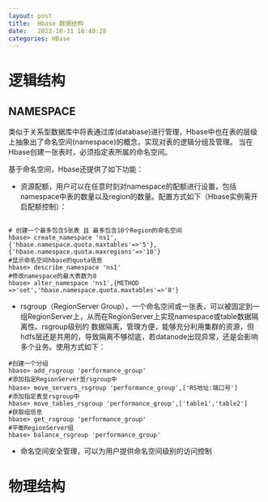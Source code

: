 ```yaml
---
layout: post 
title:  Hbase 数据结构
date:   2023-10-31 16:40:28 
categories: HBase
---
```


# 逻辑结构

## NAMESPACE

类似于关系型数据库中将表通过库(database)进行管理，Hbase中也在表的层级上抽象出了命名空间(namespace)的概念，实现对表的逻辑分组及管理。
当在Hbase创建一张表时，必须指定表所属的命名空间。

基于命名空间，Hbase还提供了如下功能：
* 资源配额，用户可以在任意时刻对namespace的配额进行设置，包括namespace中表的数量以及region的数量。配置方式如下（Hbase实例需开启配额控制）：
```shell

# 创建一个最多包含5张表 且 最多包含10个Region的命名空间
hbase> create_namespace 'ns1', {'hbase.namespace.quota.maxtables'=>'5'},{'hbase.namespace.quota.maxregions'=>'10'}
#显示命名空间hbase的quota信息
hbase> describe_namespace 'ns1'
#修改namespace的最大表数为8
hbase> alter_namespace 'ns1',{METHOD =>'set','hbase.namespace.quota.maxtables'=>'8'} 
```

* rsgroup（RegionServer Group），一个命名空间或一张表，可以被固定到一组RegionServer上，从而在RegionServer上实现namespace或table数据隔离性。rsgroup级别的
数据隔离，管理方便，能够充分利用集群的资源，但hdfs层还是共用的，导致隔离不够彻底，若datanode出现异常，还是会影响多个业务。使用方式如下：
```
#创建一个分组
hbase> add_rsgroup 'performance_group'
#添加指定RegionServer至rsgroup中
hbase> move_servers_rsgroup 'performance_group',['RS地址:端口号']
#添加指定表至rsgroup中
hbase> move_tables_rsgroup 'performance_group',['table1','table2']
#获取组信息
hbase> get_rsgroup 'performance_group'
#平衡RegionServer组
hbase> balance_rsgroup 'performance_group'
```
* 命名空间安全管理，可以为用户提供命名空间级别的访问控制





# 物理结构
